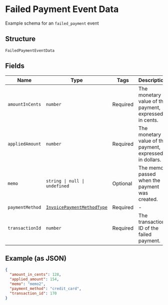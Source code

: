 
# Failed Payment Event Data

Example schema for an `failed_payment` event

## Structure

`FailedPaymentEventData`

## Fields

| Name | Type | Tags | Description |
|  --- | --- | --- | --- |
| `amountInCents` | `number` | Required | The monetary value of the payment, expressed in cents. |
| `appliedAmount` | `number` | Required | The monetary value of the payment, expressed in dollars. |
| `memo` | `string \| null \| undefined` | Optional | The memo passed when the payment was created. |
| `paymentMethod` | [`InvoicePaymentMethodType`](../../doc/models/invoice-payment-method-type.md) | Required | - |
| `transactionId` | `number` | Required | The transaction ID of the failed payment. |

## Example (as JSON)

```json
{
  "amount_in_cents": 128,
  "applied_amount": 154,
  "memo": "memo2",
  "payment_method": "credit_card",
  "transaction_id": 170
}
```


